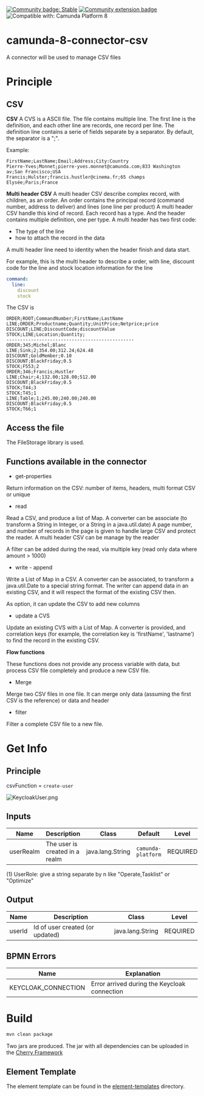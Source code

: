 
[![Community badge: Stable](https://img.shields.io/badge/Lifecycle-Stable-brightgreen)](https://github.com/Camunda-Community-Hub/community/blob/main/extension-lifecycle.md#stable-)
[![Community extension badge](https://img.shields.io/badge/Community%20Extension-An%20open%20source%20community%20maintained%20project-FF4700)](https://github.com/camunda-community-hub/community)
![Compatible with: Camunda Platform 8](https://img.shields.io/badge/Compatible%20with-Camunda%20Platform%208-0072Ce)

# camunda-8-connector-csv

A connector will be used to manage CSV files


# Principle


## CSV

**CSV**
A CVS is a ASCII file.
The file contains multiple line.
The first line is the definition, and each other line are records, one record per line.
The definition line contains a serie of fields separate by a separator. By default, the separator is a ";".


Example:
````
FirstName;LastName;Email;Address;City:Country
Pierre-Yves;Monnet;pierre-yves.monnet@camunda.com;833 Washington av;San Francisco;USA
Francis;Hulster;francis.hustler@cinema.fr;65 champs Elysée;Paris;France
````
 

**Multi header CSV**
A multi header CSV describe complex record, with children, as an order. An order contains the principal record (command number, address to deliver) and lines (one line per product)
A multi header CSV handle this kind of record. Each record has a type. And the header contains multiple definition, one per type.
A multi header has two first code:
* The type of the line
* how to attach the record in the data

A multi header line need to identity when the header finish and data start.


For example, this is the multi header to describe a order, with line, discount code for the line and stock location information for the line

```yaml
command:
  line:
    discount
    stock
```


The CSV is
````
ORDER;ROOT;CommandNumber;FirstName;LastName
LINE;ORDER;Productname;Quantity;UnitPrice;Netprice;price
DISCOUNT;LINE;DiscountCode;discountValue
STOCK;LINE;Location;Quantity;
-----------------------------------------------
ORDER;345;Michel;Blanc
LINE;Sink;2;354.00;312.24;624.48
DISCOUNT;GoldMember;0.10
DISCOUNT;BlackFriday;0.5
STOCK;F553;2
ORDER;346;Francis;Hustler
LINE;Chair;4;132.00;128.00;512.00
DISCOUNT;BlackFriday;0.5
STOCK;T44;3
STOCK;T45;1
LINE;Table;1;245.00;240.00;240.00
DISCOUNT;BlackFriday;0.5
STOCK;T66;1
````


## Access the file

The FileStorage library is used.


## Functions available in the connector

* get-properties

Return information on the CSV: number of items, headers, multi format CSV or unique


* read

Read a CSV, and produce a list of Map. A converter can be associate (to transform a String in Integer, or a String in a java.util.date)
A page number, and number of records in the page is given to handle large CSV and protect the reader.
A multi header CSV can be manage by the reader

A filter can be added during the read, via multiple key (read only data where amount > 1000)

* write - append

Write a List of Map in a CSV. A converter can be associated, to transform a java.util.Date to a special string format.
The writer can append data in an existing CSV, and it will respect the format of the existing CSV then.

As option, it can update the CSV to add new columns

* update a CVS

Update an existing CVS with a List of Map. A converter is provided, and correlation keys (for example, the correlation key is 'firstName', 'lastname') to find the record in the existing CSV.


**Flow functions**

These functions does not provide any process variable with data, but process CSV file completely and produce a new CSV file.

* Merge

Merge two CSV files in one file. It can merge only data (assuming the first CSV is the reference) or data and header

* filter

Filter a complete CSV file to a new file.



# Get Info

## Principle



csvFunction = `create-user`

![KeycloakUser.png](/doc/KeycloakUser.png)

## Inputs
| Name               | Description                                                                                       | Class             | Default            | Level    |
|--------------------|---------------------------------------------------------------------------------------------------|-------------------|--------------------|----------|
| userRealm          | The user is created in a realm                                                                    | java.lang.String  | `camunda-platform` | REQUIRED |

(1) UserRole: give a string separate by n like "Operate,Tasklist" or "Optimize"

## Output
| Name          | Description                          | Class             | Level    |
|---------------|--------------------------------------|-------------------|----------|
| userId        | Id of user created (or updated)      | java.lang.String  | REQUIRED |

## BPMN Errors

| Name                   | Explanation                                                                        |
|------------------------|------------------------------------------------------------------------------------|
| KEYCLOAK_CONNECTION    | Error arrived during the Keycloak connection                                       |





# Build

```bash
mvn clean package
```

Two jars are produced. The jar with all dependencies can be uploaded in the [Cherry Framework](https://github.com/camunda-community-hub/zeebe-cherry-framework)

## Element Template

The element template can be found in the [element-templates](/element-templates/keycloak-function.json) directory.
